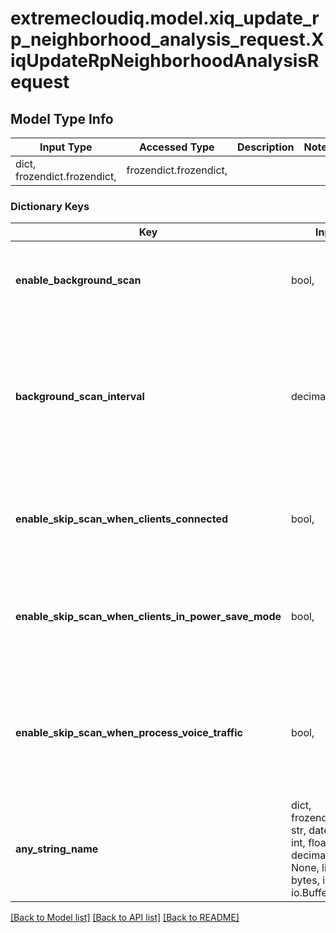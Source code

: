 # extremecloudiq.model.xiq_update_rp_neighborhood_analysis_request.XiqUpdateRpNeighborhoodAnalysisRequest

## Model Type Info
Input Type | Accessed Type | Description | Notes
------------ | ------------- | ------------- | -------------
dict, frozendict.frozendict,  | frozendict.frozendict,  |  | 

### Dictionary Keys
Key | Input Type | Accessed Type | Description | Notes
------------ | ------------- | ------------- | ------------- | -------------
**enable_background_scan** | bool,  | BoolClass,  | Whether background scan of neighboring devices is enabled | [optional] 
**background_scan_interval** | decimal.Decimal, int,  | decimal.Decimal,  | The background scan interval in the range of 1 to 1440 minutes | [optional] if omitted the server will use the default value of 3value must be a 32 bit integer
**enable_skip_scan_when_clients_connected** | bool,  | BoolClass,  | Whether to skip background scan when devices have client connections | [optional] 
**enable_skip_scan_when_clients_in_power_save_mode** | bool,  | BoolClass,  | Whether to skip background scan when connected devices are in power save mode | [optional] 
**enable_skip_scan_when_process_voice_traffic** | bool,  | BoolClass,  | Whether to skip background scan when devices have network traffic with voice priority | [optional] 
**any_string_name** | dict, frozendict.frozendict, str, date, datetime, int, float, bool, decimal.Decimal, None, list, tuple, bytes, io.FileIO, io.BufferedReader | frozendict.frozendict, str, BoolClass, decimal.Decimal, NoneClass, tuple, bytes, FileIO | any string name can be used but the value must be the correct type | [optional]

[[Back to Model list]](../../README.md#documentation-for-models) [[Back to API list]](../../README.md#documentation-for-api-endpoints) [[Back to README]](../../README.md)

